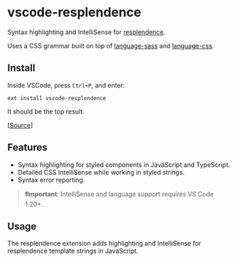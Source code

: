 # vscode-resplendence

Syntax highlighting and IntelliSense for [resplendence](https://github.com/strangerelics/resplendence).

Uses a CSS grammar built on top of [language-sass](https://github.com/atom/language-sass) and [language-css](https://github.com/atom/language-css).

## Install

Inside VSCode, press `Ctrl+P`, and enter:

```
ext install vscode-resplendence
```

It should be the top result.

[[Source](https://marketplace.visualstudio.com/items?itemName=jpoissonnier.vscode-styled-components)]

## Features

- Syntax highlighting for styled components in JavaScript and TypeScript.
- Detailed CSS IntelliSense while working in styled strings.
- Syntax error reporting.

> **❗Important**: IntelliSense and language support requires VS Code 1.20+.

## Usage

The resplendence extension adds highlighting and IntelliSense for resplendence template strings in JavaScript.